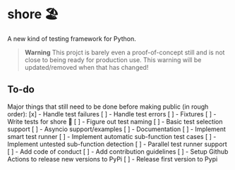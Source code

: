# shore 🏖️
A new kind of testing framework for Python.

> **Warning**
> This projct is barely even a proof-of-concept still and is not close to being ready for production use. This warning will be updated/removed when that has changed!

## To-do
Major things that still need to be done before making public (in rough order):
[x] - Handle test failures
[ ] - Handle test errors
[ ] - Fixtures
[ ] - Write tests for shore 🤭
[ ] - Figure out test naming
[ ] - Basic test selection support
[ ] - Asyncio support/examples
[ ] - Documentation
[ ] - Implement smart test runner
[ ] - Implement automatic sub-function test cases
[ ] - Implement untested sub-function detection
[ ] - Parallel test runner support
[ ] - Add code of conduct
[ ] - Add contribution guidelines
[ ] - Setup Github Actions to release new versions to PyPi
[ ] - Release first version to Pypi